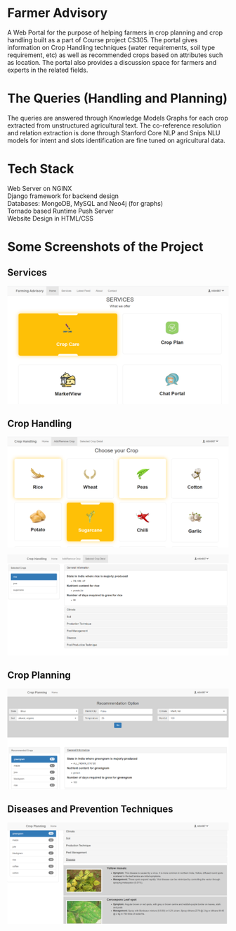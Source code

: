 # Farmer Advisory
A  Web Portal for the purpose of helping farmers in crop planning and crop handling built as a part of Course project CS305.
The portal gives information on Crop Handling techniques (water requirements, soil type requirement, etc) as well as recommended crops based on attributes such as location. The portal also provides a discussion space for farmers and experts in the related fields.
# The Queries (Handling and Planning)
The queries are answered through Knowledge Models Graphs for each crop extracted from unstructured agricultural text. The co-reference resolution and relation extraction is done through Stanford Core NLP and Snips NLU models for intent and slots identification are fine tuned on agricultural data.
# Tech Stack
Web Server on NGINX <br>
Django framework for backend design <br>
Databases: MongoDB, MySQL and Neo4j (for graphs) <br>
Tornado based Runtime Push Server <br>
Website Design in HTML/CSS <br>
# Some Screenshots of the Project
## Services
![](demo-images/Services.png)

## Crop Handling
![](demo-images/choose_crop.png)

![](demo-images/SelectedCropDetail.png)

## Crop Planning
![](demo-images/CropRecommendation.png)

## Diseases and Prevention Techniques
![](demo-images/Disease.png)
